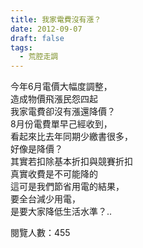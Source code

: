 ```yaml
---
title: 我家電費沒有漲？
date: 2012-09-07
draft: false
tags:
  - 荒腔走調
---
```

今年6月電價大幅度調整，  
造成物價飛漲民怨四起  
我家電費卻沒有漲還降價？  
8月份電費單早己經收到，  
看起來比去年同期少繳書很多，  
好像是降價？  
其實若扣除基本折扣與競賽折扣  
真實收費是不可能降的  
這可是我們節省用電的結果，  
要全台減少用電，  
是要大家降低生活水準？..  


閱覽人數：455